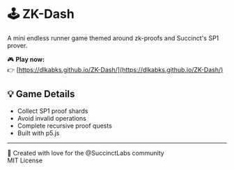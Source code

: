 # 🕹️ ZK-Dash

A mini endless runner game themed around zk-proofs and Succinct's SP1 prover.

🎮 **Play now:**  
👉 [https://dlkabks.github.io/ZK-Dash/](https://dlkabks.github.io/ZK-Dash/)

## 💡 Game Details

- Collect SP1 proof shards  
- Avoid invalid operations  
- Complete recursive proof quests  
- Built with p5.js

---

🧠 Created with love for the @SuccinctLabs community  
MIT License
